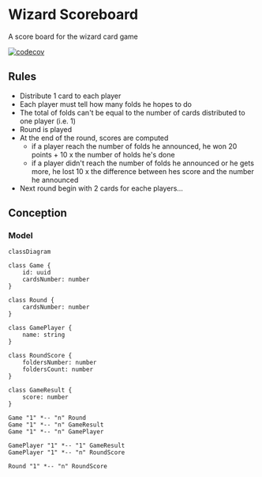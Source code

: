# Wizard Scoreboard
A score board for the wizard card game

[![codecov](https://codecov.io/gh/coutcout/wizardScoreBoard/graph/badge.svg?token=3T0VNVOD9M)](https://codecov.io/gh/coutcout/wizardScoreBoard)

## Rules

* Distribute 1 card to each player
* Each player must tell how many folds he hopes to do
* The total of folds can't be equal to the number of cards distributed to one player (i.e. 1)
* Round is played
* At the end of the round, scores are computed
    * if a player reach the number of folds he announced, he won 20 points + 10 x the number of holds he's done
    * if a player didn't reach the number of folds he announced or he gets more, he lost 10 x the difference between hes score and the number he announced
* Next round begin with 2 cards for eache players...

## Conception

### Model

```mermaid
classDiagram

class Game {
    id: uuid
    cardsNumber: number
}

class Round {
    cardsNumber: number
}

class GamePlayer {
    name: string
}

class RoundScore {
    foldersNumber: number
    foldersCount: number
}

class GameResult {
    score: number
}

Game "1" *-- "n" Round
Game "1" *-- "n" GameResult
Game "1" *-- "n" GamePlayer

GamePlayer "1" *-- "1" GameResult
GamePlayer "1" *-- "n" RoundScore

Round "1" *-- "n" RoundScore

```
